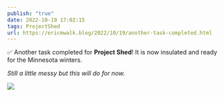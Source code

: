 ```yaml
---
publish: "true"
date: 2022-10-19 17:02:15
tags: ProjectShed
url: https://ericmwalk.blog/2022/10/19/another-task-completed.html
---
```


✅ Another task completed for **Project Shed**! It is now insulated and ready for the Minnesota winters.

*Still a little messy but this will do for now.*


![](https://ericmwalk.blog/uploads/2022/bd38067d12.jpg)